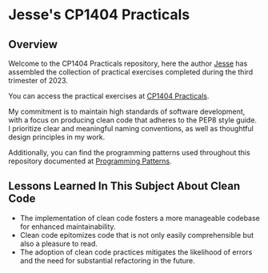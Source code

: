 # Jesse's CP1404 Practicals

## Overview

Welcome to the CP1404 Practicals repository, here the author [Jesse](http://www.github.com/jessepurcell) has
assembled the collection of practical exercises completed during the third trimester of 2023.

You can access the practical exercises at [CP1404 Practicals](https://github.com/CP1404/Practicals).

My commitment is to maintain high standards of software development, with a focus on producing clean code that adheres
to the PEP8 style guide. I prioritize clear and meaningful naming conventions, as well as thoughtful design principles
in my work.

Additionally, you can find the programming patterns used throughout this repository documented
at [Programming Patterns](https://github.com/CP1404/Starter/wiki/Programming-Patterns).

## Lessons Learned In This Subject About Clean Code

- The implementation of clean code fosters a more manageable codebase for enhanced maintainability.
- Clean code epitomizes code that is not only easily comprehensible but also a pleasure to read.
- The adoption of clean code practices mitigates the likelihood of errors and the need for substantial refactoring in
  the future.
